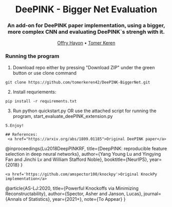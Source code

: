 <h1 align='center'> DeePINK - Bigger Net Evaluation
  </h1>
<h3 align='center'>
An add-on for DeePINK paper implementation, using a bigger, more complex CNN and evaluating DeePINK`s strengh with it.
  </h3>
  <p align="center">
    <a href="https://github.com/offryh">Offry Hayon</a> •
    <a href="https://github.com/tomerkeren42">Tomer Keren</a>
  </p>

### Running the program ###
1. Download repo either by pressing "Download ZIP" under the green button or use clone command
```
git clone https://github.com/tomerkeren42/DeePINK-BiggerNet.git
```
2. Install requriements:
```
pip install -r requirements.txt
```
3. Run python quickstart.py OR use the attached script for running the program, start_evaluate_deePINK_extension.py
```
5.Enjoy!

## References:
 <a href="https://arxiv.org/abs/1809.01185">Original DeePINK paper</a>
 ```
 @inproceedings{Lu2018DeepPINKRF,
  title={DeepPINK: reproducible feature selection in deep neural networks},
  author={Yang Young Lu and Yingying Fan and Jinchi Lv and William Stafford Noble},
  booktitle={NeurIPS},
  year={2018}
}
 ```
 <a href='https://github.com/amspector100/knockpy'>Original KnockPy implementation</a>
 ```
 @article{AS-LJ:2020,
  title={Powerful Knockoffs via Minimizing Reconstructability},
  author={Spector, Asher and Janson, Lucas},
  journal={Annals of Statistics},
  year={2021+},
  note={To Appear}
}
```
